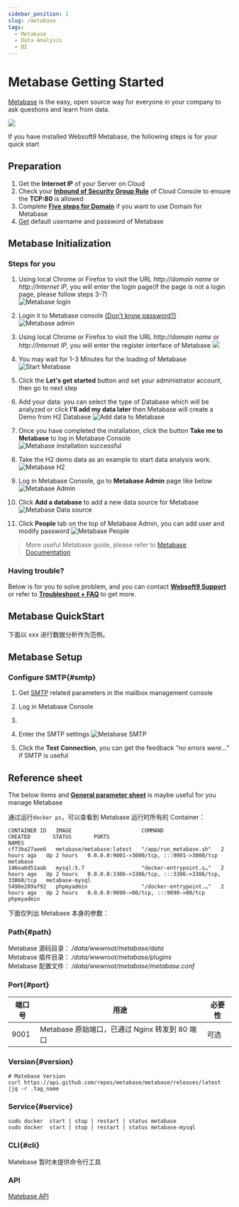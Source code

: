 ```yaml
---
sidebar_position: 1
slug: /metabase
tags:
  - Metabase
  - Data Analysis
  - BI
---
```


# Metabase Getting Started

[Metabase](https://www.metabase.com/) is the easy, open source way for everyone in your company to ask questions and learn from data.

![](https://libs.websoft9.com/Websoft9/DocsPicture/en/metabase/metabase-product-screenshot.png)

If you have installed Websoft9 Metabase, the following steps is for your quick start

## Preparation

1. Get the **Internet IP** of your Server on Cloud
2. Check your **[Inbound of Security Group Rule](./administrator/firewall#security)** of Cloud Console to ensure the **TCP:80** is allowed
3. Complete **[Five steps for Domain](./administrator/domain_step)** if you want to use Domain for Metabase
4. [Get](./user/credentials) default username and password of Metabase

## Metabase Initialization

### Steps for you

1. Using local Chrome or Firefox to visit the URL *http://domain name* or *http://Internet IP*, you will enter the login page(if the page is not a login page, please follow steps 3-7)  
![Metabase login](https://libs.websoft9.com/Websoft9/DocsPicture/en/metabase/metabase-login-websoft9.png)

2. Login it to Metabase console [(Don't know password?)](./user/credentials) 
![Metabase admin](https://libs.websoft9.com/Websoft9/DocsPicture/en/metabase/metabase-dashborad-websoft9.png)

3. Using local Chrome or Firefox to visit the URL *http://domain name* or *http://Internet IP*, you will enter the register interface of Metabase
   ![](https://libs.websoft9.com/Websoft9/DocsPicture/en/metabase/metabase-start-websoft9.png)
4. You may wait for 1-3 Minutes for the loading of Metabase
![Start Metabase](https://libs.websoft9.com/Websoft9/DocsPicture/en/metabase/metabase-starty-websoft9.png)

5. Click the **Let's get started** button and set your administrator account, then go to next step
6. Add your data: you can select the type of Database which will be analyzed or  click **I'll add my data later** then Metabase will create a Demo from H2 Database
![Add data to Metabase](https://libs.websoft9.com/Websoft9/DocsPicture/en/metabase/metabase-installdb-websoft9.png)

7. Once you have completed the installation, click the button **Take me to Metabase** to log in Metabase Console
![Metabase installation successful](https://libs.websoft9.com/Websoft9/DocsPicture/en/metabase/metabase-installss-websoft9.png)

8. Take the H2 demo data as an example to start data analysis work.
![Metabase H2](https://libs.websoft9.com/Websoft9/DocsPicture/en/metabase/metabase-dashborad-websoft9.png)

9. Log in Metabase Console, go to **Metabase Admin** page like below
![Metabase Admin](https://libs.websoft9.com/Websoft9/DocsPicture/en/metabase/metabase-admin-websoft9.png)

10. Click **Add a database** to add a new data source for Metabase
![Metabase Data source](https://libs.websoft9.com/Websoft9/DocsPicture/en/metabase/metabase-adddb-websoft9.png)

11. Click **People** tab on the top of Metabase Admin, you can add user and modify password
![Metabase People](https://libs.websoft9.com/Websoft9/DocsPicture/en/metabase/metabase-users-websoft9.png)

> More useful Metabase guide, please refer to [Metabase Documentation](https://metabase.com/docs/latest/)

### Having trouble?

Below is for you to solve problem, and you can contact **[Websoft9 Support](./helpdesk)** or refer to **[Troubleshoot + FAQ](./faq#setup)** to get more.  

## Metabase QuickStart

下面以 xxx 进行数据分析作为范例。

## Metabase Setup

### Configure SMTP{#smtp}

1. Get [SMTP](./administrator/smtp) related parameters in the mailbox management console

2. Log in Metabase Console
3. 
4. Enter the SMTP settings
![Metabase SMTP](https://libs.websoft9.com/Websoft9/DocsPicture/en/metabase/metabase-smtp-websoft9.png)

4. Click the **Test Connection**, you can get the feedback *"no errors were..."* if SMTP is useful

## Reference sheet

The below items and **[General parameter sheet](./administrator/parameter)** is maybe useful for you manage Metabase


通过运行`docker ps`，可以查看到 Metabase 运行时所有的 Container：

```
CONTAINER ID   IMAGE                      COMMAND                  CREATED       STATUS       PORTS                                                  NAMES
cf73ba27aee6   metabase/metabase:latest   "/app/run_metabase.sh"   2 hours ago   Up 2 hours   0.0.0.0:9001->3000/tcp, :::9001->3000/tcp              metabase
146ea6d51aab   mysql:5.7                  "docker-entrypoint.s…"   2 hours ago   Up 2 hours   0.0.0.0:3306->3306/tcp, :::3306->3306/tcp, 33060/tcp   metabase-mysql
5498e289af92   phpmyadmin                 "/docker-entrypoint.…"   2 hours ago   Up 2 hours   0.0.0.0:9090->80/tcp, :::9090->80/tcp                  phpmyadmin

```

下面仅列出 Metabase 本身的参数：

### Path{#path}

Metabase 源码目录： */data/wwwroot/metabase/data*  
Metabase 插件目录： */data/wwwroot/metabase/plugins*  
Metabase 配置文件： */data/wwwroot/metabase/metabase.conf*  

### Port{#port}

| 端口号 | 用途                                           | 必要性 |
| ------ | ---------------------------------------------- | ------ |
| 9001   | Metabase 原始端口，已通过 Nginx 转发到 80 端口 | 可选   |

### Version{#version}

```shell
# Matebase Version
curl https://api.github.com/repos/metabase/metabase/releases/latest |jq -r .tag_name
```

### Service{#service}

```shell
sudo docker  start | stop | restart | status metabase
sudo docker  start | stop | restart | status metabase-mysql
```

### CLI{#cli}

Matebase 暂时未提供命令行工具

### API

[Matebase API](https://www.metabase.com/docs/latest/api-documentation.html)
